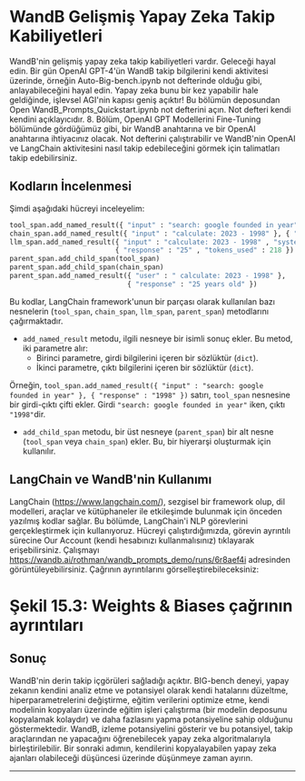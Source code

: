 # WandB Gelişmiş Yapay Zeka Takip Kabiliyetleri

WandB'nin gelişmiş yapay zeka takip kabiliyetleri vardır. Geleceği hayal edin. Bir gün OpenAI GPT-4'ün WandB takip bilgilerini kendi aktivitesi üzerinde, örneğin Auto-Big-bench.ipynb not defterinde olduğu gibi, anlayabileceğini hayal edin. Yapay zeka bunu bir kez yapabilir hale geldiğinde, işlevsel AGI'nin kapısı geniş açıktır! Bu bölümün deposundan Open WandB_Prompts_Quickstart.ipynb not defterini açın. Not defteri kendi kendini açıklayıcıdır. 8. Bölüm, OpenAI GPT Modellerini Fine-Tuning  bölümünde gördüğümüz gibi, bir WandB anahtarına ve bir OpenAI anahtarına ihtiyacınız olacak. Not defterini çalıştırabilir ve WandB'nin OpenAI ve LangChain aktivitesini nasıl takip edebileceğini görmek için talimatları takip edebilirsiniz.

## Kodların İncelenmesi

Şimdi aşağıdaki hücreyi inceleyelim:
```python
tool_span.add_named_result({ "input" : "search: google founded in year" }, { "response" : "1998" })
chain_span.add_named_result({ "input" : "calculate: 2023 - 1998" }, { "response" : " 25" })
llm_span.add_named_result({ "input" : "calculate: 2023 - 1998" , "system" : "you are a helpful assistant" , },
                          { "response" : "25" , "tokens_used" : 218 })
parent_span.add_child_span(tool_span)
parent_span.add_child_span(chain_span)
parent_span.add_named_result({ "user" : " calculate: 2023 - 1998" },
                             { "response" : "25 years old" })
```
Bu kodlar, LangChain framework'unun bir parçası olarak kullanılan bazı nesnelerin (`tool_span`, `chain_span`, `llm_span`, `parent_span`) metodlarını çağırmaktadır.

- `add_named_result` metodu, ilgili nesneye bir isimli sonuç ekler. Bu metod, iki parametre alır: 
  - Birinci parametre, girdi bilgilerini içeren bir sözlüktür (`dict`).
  - İkinci parametre, çıktı bilgilerini içeren bir sözlüktür (`dict`).

Örneğin, `tool_span.add_named_result({ "input" : "search: google founded in year" }, { "response" : "1998" })` satırı, `tool_span` nesnesine bir girdi-çıktı çifti ekler. Girdi `"search: google founded in year"` iken, çıktı `"1998"`dir.

- `add_child_span` metodu, bir üst nesneye (`parent_span`) bir alt nesne (`tool_span` veya `chain_span`) ekler. Bu, bir hiyerarşi oluşturmak için kullanılır.

## LangChain ve WandB'nin Kullanımı

LangChain (https://www.langchain.com/), sezgisel bir framework olup, dil modelleri, araçlar ve kütüphaneler ile etkileşimde bulunmak için önceden yazılmış kodlar sağlar. Bu bölümde, LangChain'i NLP görevlerini gerçekleştirmek için kullanıyoruz. Hücreyi çalıştırdığımızda, görevin ayrıntılı sürecine Our Account (kendi hesabınızı kullanmalısınız) tıklayarak erişebilirsiniz. Çalışmayı https://wandb.ai/rothman/wandb_prompts_demo/runs/6r8aef4i adresinden görüntüleyebilirsiniz. Çağrının ayrıntılarını görselleştirebileceksiniz:

# Şekil 15.3: Weights & Biases çağrının ayrıntıları

## Sonuç

WandB'nin derin takip içgörüleri sağladığı açıktır. BIG-bench deneyi, yapay zekanın kendini analiz etme ve potansiyel olarak kendi hatalarını düzeltme, hiperparametrelerini değiştirme, eğitim verilerini optimize etme, kendi modelinin kopyaları üzerinde eğitim işleri çalıştırma (bir modelin deposunu kopyalamak kolaydır) ve daha fazlasını yapma potansiyeline sahip olduğunu göstermektedir. WandB, izleme potansiyelini gösterir ve bu potansiyel, takip araçlarından ne yapacağını öğrenebilecek yapay zeka algoritmalarıyla birleştirilebilir. Bir sonraki adımın, kendilerini kopyalayabilen yapay zeka ajanları olabileceği düşüncesi üzerinde düşünmeye zaman ayırın.

---

